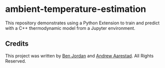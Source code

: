 # ambient-temperature-estimation

This repository demonstrates using a Python Extension to train and predict with a C++ thermodynamic model from a Jupyter environment.

## Credits

This project was written by [Ben Jordan](https://github.com/bjordan555) and [Andrew Aarestad](https://andrewaarestad.com).  All Rights Reserved.
